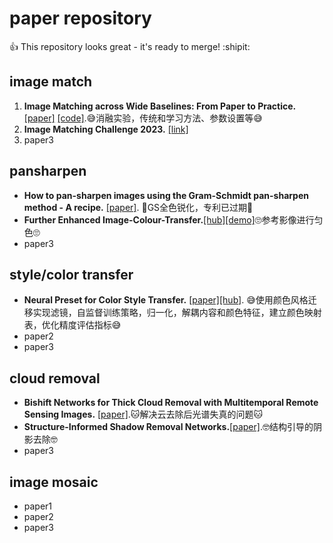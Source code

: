 # paper repository
:+1: This repository looks great - it's ready to merge! :shipit:
## image match
1. __Image Matching across Wide Baselines: From Paper to Practice.__  [[paper]](https://arxiv.org/abs/2003.01587) [[code]](https://github.com/vcg-uvic/image-matching-benchmark).:sweat_smile:消融实验，传统和学习方法、参数设置等:sweat_smile:
3. __Image Matching Challenge 2023.__  [[link]](https://www.kaggle.com/code/qi7axu/imc-2023-submission-example)
4. paper3

## pansharpen
- __How to pan-sharpen images using the Gram-Schmidt pan-sharpen method - A recipe.__  [[paper]](https://www.researchgate.net/publication/274676820_How_to_pan-sharpen_images_using_the_Gram-Schmidt_pan-sharpen_method_-_A_recipe). :smiling_face_with_tear:GS全色锐化，专利已过期:smiling_face_with_tear:
- __Further Enhanced Image-Colour-Transfer.__[[hub]](https://github.com/TJCoding/Enhanced-Image-Colour-Transfer)[[demo]](https://www.dustfreesolutions.com/CT/CT.html):roll_eyes:参考影像进行匀色:roll_eyes:
- paper3

## style/color transfer
- __Neural Preset for Color Style Transfer.__ [[paper]](https://arxiv.org/abs/2303.13511)[[hub]](https://github.com/ZHKKKe/NeuralPreset). :sweat_smile:使用颜色风格迁移实现滤镜，自监督训练策略，归一化，解耦内容和颜色特征，建立颜色映射表，优化精度评估指标:sweat_smile:
- paper2
- paper3

## cloud removal
- __Bishift Networks for Thick Cloud Removal with Multitemporal Remote Sensing Images.__  [[paper]](https://www.hindawi.com/journals/ijis/2023/9953198/).:cat:解决云去除后光谱失真的问题:cat:
- __Structure-Informed Shadow Removal Networks.__[[paper]](https://arxiv.org/abs/2301.03182).:nerd_face:结构引导的阴影去除:nerd_face:	
- paper3

## image mosaic
- paper1
- paper2
- paper3
